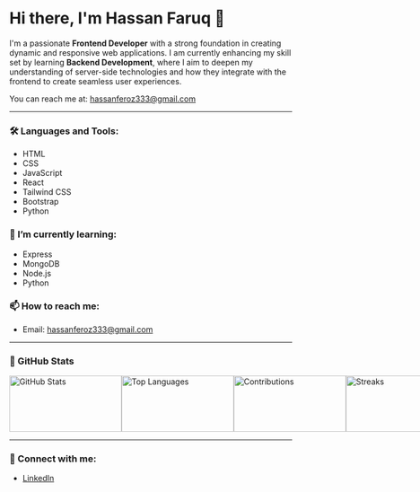 # Hi there, I'm Hassan Faruq 👋

I'm a passionate **Frontend Developer** with a strong foundation in creating dynamic and responsive web applications. I am currently enhancing my skill set by learning **Backend Development**, where I aim to deepen my understanding of server-side technologies and how they integrate with the frontend to create seamless user experiences.

You can reach me at: [hassanferoz333@gmail.com](mailto:hassanferoz333@gmail.com)

---

### 🛠️ Languages and Tools:
- HTML
- CSS
- JavaScript
- React
- Tailwind CSS
- Bootstrap
- Python

### 🌱 I’m currently learning:
- Express
- MongoDB
- Node.js
- Python

### 📫 How to reach me:
- Email: [hassanferoz333@gmail.com](mailto:hassanferoz333@gmail.com)

---

### 🌟 GitHub Stats

<div style="display: flex; justify-content: space-between; align-items: center;">
    <img src="https://github-readme-stats.vercel.app/api?username=Faruq-Feroz&show_icons=true&hide_title=true" alt="GitHub Stats" style="width: 200px; height: 100px;" />
    <img src="https://github-readme-stats.vercel.app/api/top-langs/?username=Faruq-Feroz&layout=compact" alt="Top Languages" style="width: 200px; height: 100px;" />
    <img src="https://github-readme-streak-stats.herokuapp.com/?user=Faruq-Feroz&theme=dark" alt="Contributions" style="width: 200px; height: 100px;" />
    <img src="https://github-readme-streak-stats.herokuapp.com/api?user=Faruq-Feroz&theme=dark&hide_border=true" alt="Streaks" style="width: 200px; height: 100px;" />
</div>

---

### 🔗 Connect with me:
- [LinkedIn](https://www.linkedin.com/in/hassan-faruq-4a2858311/)
